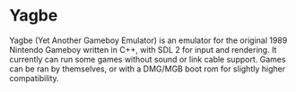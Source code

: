 # Yagbe #

Yagbe (Yet Another Gameboy Emulator) is an emulator for the original 1989 Nintendo Gameboy written in C++, with SDL 2 for input and rendering. It currently can run some games without sound or link cable support. Games can be ran by themselves, or with a DMG/MGB boot rom for slightly higher compatibility.